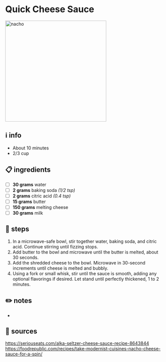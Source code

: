 # Quick Cheese Sauce
<img src="https://www.mashed.com/img/gallery/youve-probably-never-noticed-this-quirky-fact-about-sodium-citrate/intro-1644778517.webp" alt="nacho" width="320"/>  

## ℹ️ info
* About 10 minutes  
* 2/3 cup  

## 📋 ingredients
- [ ] **30	grams**	water
- [ ] **2	grams**	baking soda *(1/2 tsp)*
- [ ] **2	grams**	citric acid *(0.4 tsp)*
- [ ] **15	grams**	butter
- [ ] **150	grams**	melting cheese
- [ ] **30	grams**	milk

## 🔪 steps
1. In a microwave-safe bowl, stir together water, baking soda, and citric acid. Continue stirring until fizzing stops.
2. Add butter to the bowl and microwave until the butter is melted, about 30 seconds.
3. Add the shredded cheese to the bowl. Microwave in 30-second increments until cheese is melted and bubbly.
4. Using a fork or small whisk, stir until the sauce is smooth, adding any optional flavorings if desired. Let stand until perfectly thickened, 1 to 2 minutes.

## ✏️ notes
* 

## 🔗 sources
https://seriouseats.com/alka-seltzer-cheese-sauce-recipe-8643844  
https://foodrepublic.com/recipes/take-modernist-cuisines-nacho-cheese-sauce-for-a-spin/  
